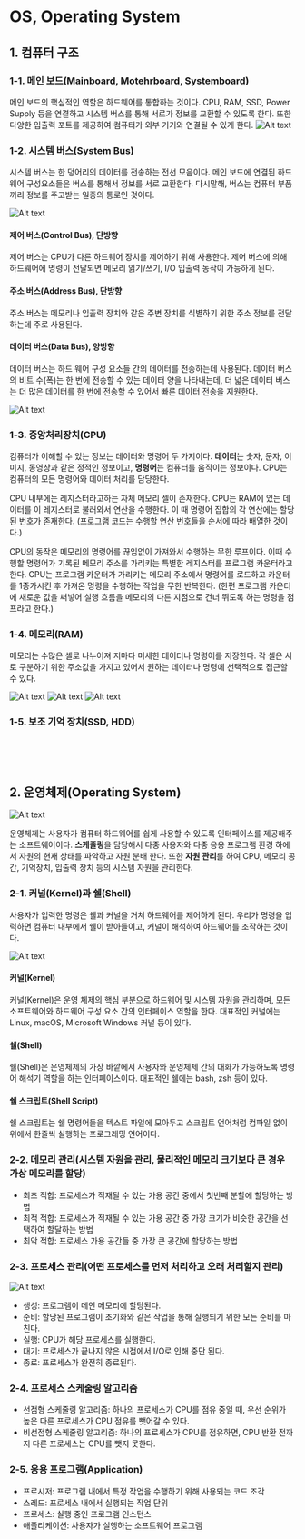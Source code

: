 # OS, Operating System

## 1. 컴퓨터 구조

### 1-1. 메인 보드(Mainboard, Motehrboard, Systemboard)

메인 보드의 핵심적인 역할은 하드웨어를 통합하는 것이다. CPU, RAM, SSD, Power Supply 등을 연결하고 시스템 버스를 통해 서로가 정보를 교환할 수 있도록 한다. 또한 다양한 입출력 포트를 제공하여 컴퓨터가 외부 기기와 연결될 수 있게 한다.
![Alt text](img/image.png)

### 1-2. 시스템 버스(System Bus)

시스템 버스는 한 덩어리의 데이터를 전송하는 전선 모음이다. 메인 보드에 연결된 하드웨어 구성요소들은 버스를 통해서 정보를 서로 교환한다. 다시말해, 버스는 컴퓨터 부품끼리 정보를 주고받는 일종의 통로인 것이다.

![Alt text](img/image-6.png)

#### 제어 버스(Control Bus), 단방향

제어 버스는 CPU가 다른 하드웨어 장치를 제어하기 위해 사용한다. 제어 버스에 의해 하드웨어에 명령이 전달되면 메모리 읽기/쓰기, I/O 입출력 동작이 가능하게 된다.

#### 주소 버스(Address Bus), 단방향

주소 버스는 메모리나 입출력 장치와 같은 주변 장치를 식별하기 위한 주소 정보를 전달하는데 주로 사용된다.

#### 데이터 버스(Data Bus), 양방향

데이터 버스는 하드 웨어 구성 요소들 간의 데이터를 전송하는데 사용된다. 데이터 버스의 비트 수(폭)는 한 번에 전송할 수 있는 데이터 양을 나타내는데, 더 넓은 데이터 버스는 더 많은 데이터를 한 번에 전송할 수 있어서 빠른 데이터 전송을 지원한다.

![Alt text](img/image-2.png)

### 1-3. 중앙처리장치(CPU)

컴퓨터가 이해할 수 있는 정보는 데이터와 명령어 두 가지이다. **데이터**는 숫자, 문자, 이미지, 동영상과 같은 정적인 정보이고, **명령어**는 컴퓨터를 움직이는 정보이다. CPU는 컴퓨터의 모든 명령어와 데이터 처리를 담당한다.

CPU 내부에는 레지스터라고하는 자체 메모리 셀이 존재한다. CPU는 RAM에 있는 데이터를 이 레지스터로 불러와서 연산을 수행한다. 이 때 명령어 집합의 각 연산에는 할당된 번호가 존재한다. (프로그램 코드는 수행할 연산 번호들을 순서에 따라 배열한 것이다.)

CPU의 동작은 메모리의 명령어를 끊임없이 가져와서 수행하는 무한 루프이다. 이때 수행할 명령어가 기록된 메모리 주소를 가리키는 특별한 레지스터를 프로그램 카운터라고 한다. CPU는 프로그램 카운터가 가리키는 메모리 주소에서 명령어를 로드하고 카운터를 1증가시킨 후 가져온 명령을 수행하는 작업을 무한 반복한다. (한편 프로그램 카운터에 새로운 값을 써넣어 실행 흐름을 메모리의 다른 지점으로 건너 뛰도록 하는 명령을 점프라고 한다.)

### 1-4. 메모리(RAM)

메모리는 수많은 셀로 나누어져 저마다 미세한 데이터나 명령어를 저장한다. 각 셀은 서로 구분하기 위한 주소값을 가지고 있어서 원하는 데이터나 명령에 선택적으로 접근할 수 있다.

![Alt text](img/image-1.png)
![Alt text](img/image-4.png)
![Alt text](img/image-5.png)

### 1-5. 보조 기억 장치(SSD, HDD)

<br>
<br>
<br>

## 2. 운영체제(Operating System)

![Alt text](img/image-3.png)

운영체제는 사용자가 컴퓨터 하드웨어를 쉽게 사용할 수 있도록 인터페이스를 제공해주는 소프트웨어이다. **스케줄링**을 담당해서 다중 사용자와 다중 응용 프로그램 환경 하에서 자원의 현재 상태를 파악하고 자원 분배 한다. 또한 **자원 관리**를 하여 CPU, 메모리 공간, 기억장치, 입출력 장치 등의 시스템 자원을 관리한다.

### 2-1. 커널(Kernel)과 쉘(Shell)

사용자가 입력한 명령은 쉘과 커널을 거쳐 하드웨어를 제어하게 된다. 우리가 명령을 입력하면 컴퓨터 내부에서 쉘이 받아들이고, 커널이 해석하여 하드웨어를 조작하는 것이다.

![Alt text](./img/image-7.png)

#### 커널(Kernel)

커널(Kernel)은 운영 체제의 핵심 부분으로 하드웨어 및 시스템 자원을 관리하며, 모든 소프트웨어와 하드웨어 구성 요소 간의 인터페이스 역할을 한다. 대표적인 커널에는 Linux, macOS, Microsoft Windows 커널 등이 있다.

#### 쉘(Shell)

쉘(Shell)은 운영체제의 가장 바깥에서 사용자와 운영체제 간의 대화가 가능하도록 명령어 해석기 역할을 하는 인터페이스이다. 대표적인 쉘에는 bash, zsh 등이 있다.

#### 쉘 스크립트(Shell Script)

쉘 스크립트는 쉘 명령어들을 텍스트 파일에 모아두고 스크립트 언어처럼 컴파일 없이 위에서 한줄씩 실행하는 프로그래밍 언어이다.

### 2-2. 메모리 관리(시스템 자원을 관리, 물리적인 메모리 크기보다 큰 경우 가상 메모리를 할당)

-   최초 적합: 프로세스가 적재될 수 있는 가용 공간 중에서 첫번째 분할에 할당하는 방법
-   최적 적합: 프로세스가 적재될 수 있는 가용 공간 중 가장 크기가 비슷한 공간을 선택하여 할달하는 방법
-   최악 적합: 프로세스 가용 공간들 중 가장 큰 공간에 할당하는 방법

### 2-3. 프로세스 관리(어떤 프로세스를 먼저 처리하고 오래 처리할지 관리)

![Alt text](./img/image-8.png)

-   생성: 프로그렘이 메인 메모리에 할당된다.
-   준비: 할당된 프로그램이 초기화와 같은 작업을 통해 실행되기 위한 모든 준비를 마친다.
-   실행: CPU가 해당 프로세스를 실행한다.
-   대기: 프로세스가 끝나지 않은 시점에서 I/O로 인해 중단 된다.
-   종료: 프로세스가 완전히 종료된다.

### 2-4. 프로세스 스케줄링 알고리즘

-   선점형 스케줄링 알고리즘: 하나의 프로세스가 CPU를 점유 중일 때, 우선 순위가 높은 다른 프로세스가 CPU 점유를 뺏어갈 수 있다.
-   비선점형 스케줄링 알고리즘: 하나의 프로세스가 CPU를 점유하면, CPU 반환 전까지 다른 프로세스는 CPU를 뺏지 못한다.

### 2-5. 응용 프로그램(Application)

-   프로시저: 프로그램 내에서 특정 작업을 수행하기 위해 사용되는 코드 조각
-   스레드: 프로세스 내에서 실행되는 작업 단위
-   프로세스: 실행 중인 프로그램 인스턴스
-   애플리케이션: 사용자가 실행하는 소프트웨어 프로그램
